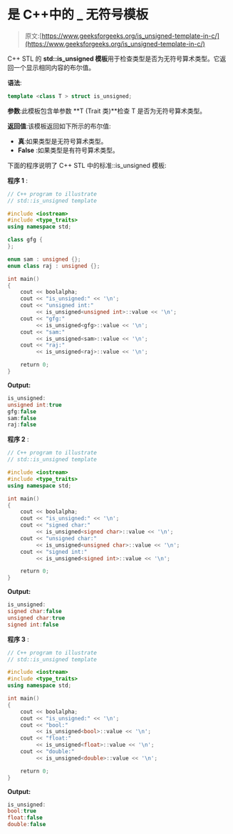 # 是 C++中的 _ 无符号模板

> 原文:[https://www.geeksforgeeks.org/is_unsigned-template-in-c/](https://www.geeksforgeeks.org/is_unsigned-template-in-c/)

C++ STL 的 **std::is_unsigned 模板**用于检查类型是否为无符号算术类型。它返回一个显示相同内容的布尔值。

**语法**:

```cpp
template <class T > struct is_unsigned;

```

**参数**:此模板包含单参数 **T (Trait 类)**检查 T 是否为无符号算术类型。

**返回值**:该模板返回如下所示的布尔值:

*   **真**:如果类型是无符号算术类型。
*   **False** :如果类型是有符号算术类型。

下面的程序说明了 C++ STL 中的标准::is_unsigned 模板:

**程序 1** :

```cpp
// C++ program to illustrate
// std::is_unsigned template

#include <iostream>
#include <type_traits>
using namespace std;

class gfg {
};

enum sam : unsigned {};
enum class raj : unsigned {};

int main()
{
    cout << boolalpha;
    cout << "is_unsigned:" << '\n';
    cout << "unsigned int:"
         << is_unsigned<unsigned int>::value << '\n';
    cout << "gfg:"
         << is_unsigned<gfg>::value << '\n';
    cout << "sam:"
         << is_unsigned<sam>::value << '\n';
    cout << "raj:"
         << is_unsigned<raj>::value << '\n';

    return 0;
}
```

**Output:**

```cpp
is_unsigned:
unsigned int:true
gfg:false
sam:false
raj:false

```

**程序 2** :

```cpp
// C++ program to illustrate
// std::is_unsigned template

#include <iostream>
#include <type_traits>
using namespace std;

int main()
{
    cout << boolalpha;
    cout << "is_unsigned:" << '\n';
    cout << "signed char:"
         << is_unsigned<signed char>::value << '\n';
    cout << "unsigned char:"
         << is_unsigned<unsigned char>::value << '\n';
    cout << "signed int:"
         << is_unsigned<signed int>::value << '\n';

    return 0;
}
```

**Output:**

```cpp
is_unsigned:
signed char:false
unsigned char:true
signed int:false

```

**程序 3** :

```cpp
// C++ program to illustrate
// std::is_unsigned template

#include <iostream>
#include <type_traits>
using namespace std;

int main()
{
    cout << boolalpha;
    cout << "is_unsigned:" << '\n';
    cout << "bool:"
         << is_unsigned<bool>::value << '\n';
    cout << "float:"
         << is_unsigned<float>::value << '\n';
    cout << "double:"
         << is_unsigned<double>::value << '\n';

    return 0;
}
```

**Output:**

```cpp
is_unsigned:
bool:true
float:false
double:false

```